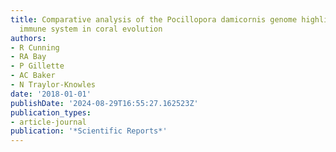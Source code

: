 ```yaml
---
title: Comparative analysis of the Pocillopora damicornis genome highlights role of
  immune system in coral evolution
authors:
- R Cunning
- RA Bay
- P Gillette
- AC Baker
- N Traylor-Knowles
date: '2018-01-01'
publishDate: '2024-08-29T16:55:27.162523Z'
publication_types:
- article-journal
publication: '*Scientific Reports*'
---
```

